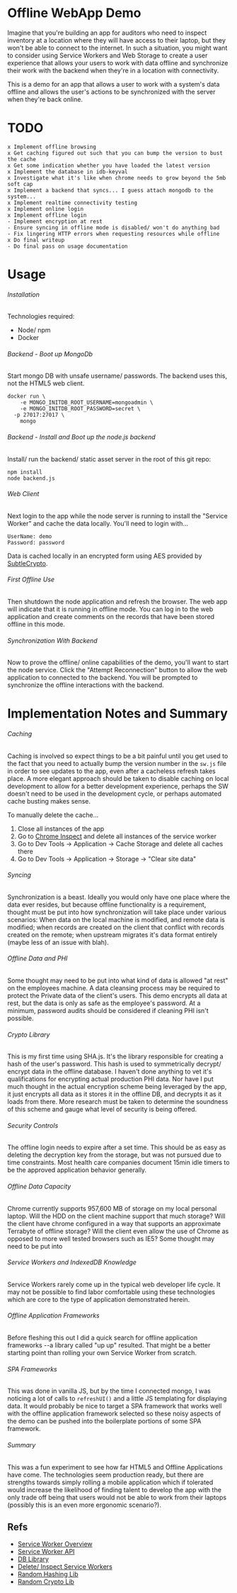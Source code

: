 # Offline WebApp Demo

Imagine that you're building an app for auditors who need to inspect inventory at a location where they will have access to their laptop, but they won't be able to connect to the internet.  In such a situation, you might want to consider using Service Workers and Web Storage to create a user experience that allows your users to work with data offline and synchronize their work with the backend when they're in a location with connectivity.

This is a demo for an app that allows a user to work with a system's data offline and allows the user's actions to be synchronized with the server when they're back online.

# TODO

```
x Implement offline browsing
x Get caching figured out such that you can bump the version to bust the cache
x Get some indication whether you have loaded the latest version
x Implement the database in idb-keyval
x Investigate what it's like when chrome needs to grow beyond the 5mb soft cap
x Implement a backend that syncs... I guess attach mongodb to the system...
x Implement realtime connectivity testing
x Implement online login
x Implement offline login
- Implement encryption at rest
- Ensure syncing in offline mode is disabled/ won't do anything bad
- Fix lingering HTTP errors when requesting resources while offline
x Do final writeup
- Do final pass on usage documentation
```

# Usage

###### Installation

Technologies required:

- Node/ npm
- Docker


###### Backend - Boot up MongoDb

Start mongo DB with unsafe username/ passwords.  The backend uses this, not the HTML5 web client.

```
docker run \
	-e MONGO_INITDB_ROOT_USERNAME=mongoadmin \
	-e MONGO_INITDB_ROOT_PASSWORD=secret \
  -p 27017:27017 \
	mongo
```

###### Backend - Install and Boot up the node.js backend

Install/ run the backend/ static asset server in the root of this git repo:

```
npm install
node backend.js
```

###### Web Client

Next login to the app while the node server is running to install the "Service Worker" and cache the data locally.  You'll need to login with...

```
UserName: demo
Password: password
```

Data is cached locally in an encrypted form using AES provided by [SubtleCrypto](https://developer.mozilla.org/en-US/docs/Web/API/SubtleCrypto/encrypt).

###### First Offline Use
Then shutdown the node application and refresh the browser.  The web app will indicate that it is running in offline mode.  You can log in to the web application and create comments on the records that have been stored offline in this mode.

###### Synchronization With Backend
Now to prove the offline/ online capabilities of the demo, you'll want to start the node service.  Click the "Attempt Reconnection" button to allow the web application to connected to the backend.  You will be prompted to synchronize the offline interactions with the backend.


# Implementation Notes and Summary

###### Caching

Caching is involved so expect things to be a bit painful until you get used to the fact that you need to actually bump the version number in the `sw.js` file in order to see updates to the app, even after a cacheless refresh takes place.  A more elegant approach should be taken to disable caching on local development to allow for a better development experience, perhaps the SW doesn't need to be used in the development cycle, or perhaps automated cache busting makes sense.

To manually delete the cache...

1.  Close all instances of the app
2.  Go to [Chrome Inspect](chrome://inspect/#service-workers) and delete all instances of the service worker
3.  Go to Dev Tools -> Application -> Cache Storage and delete all caches there
4.  Go to Dev Tools -> Application -> Storage -> "Clear site data"

###### Syncing

Synchronization is a beast.  Ideally you would only have one place where the data ever resides, but because offline functionality is a requirement, thought must be put into how synchronization will take place under various scenarios: When data on the local machine is modified, and remote data is modified; when records are created on the client that conflict with records created on the remote; when upstream migrates it's data format entirely (maybe less of an issue with blah).

###### Offline Data and PHI

Some thought may need to be put into what kind of data is allowed "at rest" on the employees machine.  A data cleansing process may be required to protect the Private data of the client's users.  This demo encrypts all data at rest, but the data is only as safe as the employee's password.  At a minimum, password audits should be considered if cleaning PHI isn't possible.

###### Crypto Library

This is my first time using SHA.js.  It's the library responsible for creating a hash of the user's password.  This hash is used to symmetrically decrypt/ encrypt data in the offline database.  I haven't done anything to vet it's qualifications for encrypting actual production PHI data.  Nor have I put much thought in the actual encryption scheme being leveraged by the app, it just encrypts all data as it stores it in the offline DB, and decrypts it as it loads from there.  More research must be taken to determine the soundness of this scheme and gauge what level of security is being offered.

###### Security Controls

The offline login needs to expire after a set time.  This should be as easy as deleting the decryption key from the storage, but was not pursued due to time constraints.  Most health care companies document 15min idle timers to be the approved application behavior generally.

###### Offline Data Capacity

Chrome currently supports 957,600 MB of storage on my local personal laptop.  Will the HDD on the client machine support that much storage?  Will the client have chrome configured in a way that supports an approximate Terrabyte of offline storage?  Will the client even allow the use of Chrome as opposed to more well tested browsers such as IE5?  Some thought may need to be put into

###### Service Workers and IndexedDB Knowledge

Service Workers rarely come up in the typical web developer life cycle.  It may not be possible to find labor comfortable using these technologies which are core to the type of application demonstrated herein.

###### Offline Application Frameworks

Before fleshing this out I did a quick search for offline application frameworks --a library called "up up" resulted.  That might be a better starting point than rolling your own Service Worker from scratch.

###### SPA Frameworks

This was done in vanilla JS, but by the time I connected mongo, I was noticing a lot of calls to `refreshUI()` and a little JS templating for displaying data.  It would probably be nice to target a SPA framework that works well with the offline application framework selected so these noisy aspects of the demo can be pushed into the boilerplate portions of some SPA framework.

###### Summary

This was a fun experiment to see how far HTML5 and Offline Applications have come.  The technologies seem production ready, but there are strengths towards simply rolling a mobile application which if tolerated would increase the likelihood of finding talent to develop the app with the only trade off being that users would not be able to work from their laptops (possibly this is an even more ergonomic scenario?).


## Refs

- [Service Worker Overview](https://developer.mozilla.org/en-US/docs/Web/API/Service_Worker_API)
- [Service Worker API](https://developer.mozilla.org/en-US/docs/Web/API/Service_Worker_API/Using_Service_Workers)
- [DB Library](https://www.npmjs.com/package/idb-keyval)
- [Delete/ Inspect Service Workers](chrome://inspect/#service-workers)
- [Random Hashing Lib]()
- [Random Crypto Lib](https://github.com/brix/crypto-js)
